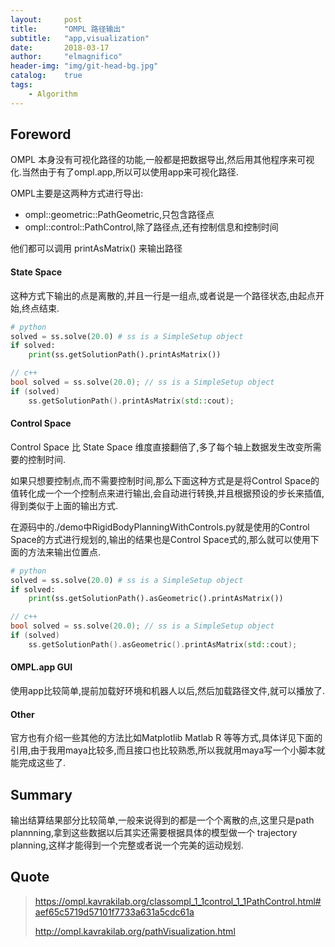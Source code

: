 ```yaml
---
layout:     post
title:      "OMPL 路径输出"
subtitle:   "app,visualization"
date:       2018-03-17
author:     "elmagnifico"
header-img: "img/git-head-bg.jpg"
catalog:    true
tags:
    - Algorithm
---
```


## Foreword

OMPL 本身没有可视化路径的功能,一般都是把数据导出,然后用其他程序来可视化.当然由于有了ompl.app,所以可以使用app来可视化路径.

OMPL主要是这两种方式进行导出:

- ompl::geometric::PathGeometric,只包含路径点
- ompl::control::PathControl,除了路径点,还有控制信息和控制时间

他们都可以调用 printAsMatrix() 来输出路径

#### State Space

这种方式下输出的点是离散的,并且一行是一组点,或者说是一个路径状态,由起点开始,终点结束.

```python
# python
solved = ss.solve(20.0) # ss is a SimpleSetup object
if solved:
    print(ss.getSolutionPath().printAsMatrix())
```
```c++
// c++
bool solved = ss.solve(20.0); // ss is a SimpleSetup object
if (solved)
    ss.getSolutionPath().printAsMatrix(std::cout);
```

#### Control Space

Control Space 比 State Space 维度直接翻倍了,多了每个轴上数据发生改变所需要的控制时间.

如果只想要控制点,而不需要控制时间,那么下面这种方式是是将Control Space的值转化成一个一个控制点来进行输出,会自动进行转换,并且根据预设的步长来插值,得到类似于上面的输出方式.

在源码中的./demo中RigidBodyPlanningWithControls.py就是使用的Control Space的方式进行规划的,输出的结果也是Control Space式的,那么就可以使用下面的方法来输出位置点.

```python
# python
solved = ss.solve(20.0) # ss is a SimpleSetup object
if solved:
    print(ss.getSolutionPath().asGeometric().printAsMatrix())
```

```c++
// c++
bool solved = ss.solve(20.0); // ss is a SimpleSetup object
if (solved)
    ss.getSolutionPath().asGeometric().printAsMatrix(std::cout);
```

#### OMPL.app GUI

使用app比较简单,提前加载好环境和机器人以后,然后加载路径文件,就可以播放了.

#### Other

官方也有介绍一些其他的方法比如Matplotlib Matlab R 等等方式,具体详见下面的引用,由于我用maya比较多,而且接口也比较熟悉,所以我就用maya写一个小脚本就能完成这些了.

## Summary

输出结算结果部分比较简单,一般来说得到的都是一个个离散的点,这里只是path plannning,拿到这些数据以后其实还需要根据具体的模型做一个 trajectory planning,这样才能得到一个完整或者说一个完美的运动规划.

## Quote

> https://ompl.kavrakilab.org/classompl_1_1control_1_1PathControl.html#aef65c5719d57101f7733a631a5cdc61a
>
> http://ompl.kavrakilab.org/pathVisualization.html
>
